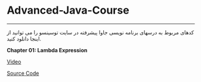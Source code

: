 # Advanced-Java-Course
---
کدهای مربوط به درسهای برنامه نویسی جاوا پیشرفته در سایت توسینسو را می توانید از اینجا دانلود کنید.

<b>Chapter 01: Lambda Expression</b>

[Video](https://programming.tosinso.com/fa/videos/7847)

[Source Code](https://github.com/MehdiAdeliFar/Advanced-Java-Course/tree/master/01%20Lambda%20Expressions)
